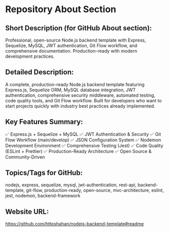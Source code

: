 # Repository About Section

## Short Description (for GitHub About section):

Professional, open-source Node.js backend template with Express, Sequelize, MySQL, JWT authentication, Git Flow workflow, and comprehensive documentation. Production-ready with modern development practices.

## Detailed Description:

A complete, production-ready Node.js backend template featuring Express.js, Sequelize ORM, MySQL database integration, JWT authentication, comprehensive security middleware, automated testing, code quality tools, and Git Flow workflow. Built for developers who want to start projects quickly with industry best practices already implemented.

## Key Features Summary:

✅ Express.js + Sequelize + MySQL
✅ JWT Authentication & Security
✅ Git Flow Workflow (main/develop)
✅ JSON Configuration System
✅ Nodemon Development Environment
✅ Comprehensive Testing (Jest)
✅ Code Quality (ESLint + Prettier)
✅ Production-Ready Architecture
✅ Open Source & Community-Driven

## Topics/Tags for GitHub:

nodejs, express, sequelize, mysql, jwt-authentication, rest-api, backend-template, git-flow, production-ready, open-source, mvc-architecture, eslint, jest, nodemon, backend-framework

## Website URL:

https://github.com/httpshahan/nodejs-backend-template#readme
